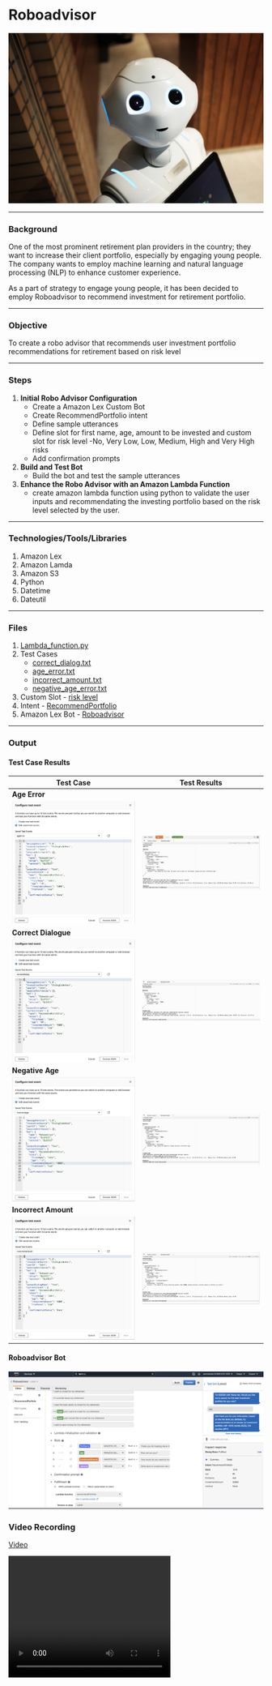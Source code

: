 # **Roboadvisor**
![Robot](Images/robot.jpeg)

---
### **Background**
One of the most prominent retirement plan providers in the country; they want to increase their client portfolio, especially by engaging young people. The company wants to employ machine learning and natural language processing (NLP) to enhance customer experience.

As a part of strategy to engage young people, it has been decided to employ Roboadvisor to recommend investment for retirement portfolio.

---
### **Objective**
To create a robo advisor that recommends user investment portfolio recommendations for retirement based on risk level

---
### **Steps**
1. **Initial Robo Advisor Configuration**
    * Create a Amazon Lex Custom Bot
    * Create RecommendPortfolio intent
    * Define sample utterances
    * Define slot for first name, age, amount to be invested and custom slot for risk level -No, Very Low, Low, Medium, High and Very High risks
    * Add confirmation prompts
2. **Build and Test Bot**
    * Build the bot and test the sample utterances 
3. **Enhance the Robo Advisor with an Amazon Lambda Function**
    * create amazon lambda function using python to validate the user inputs and recommendating the investing portfolio based on the risk level selected by the user.


---
### **Technologies/Tools/Libraries**
1. Amazon Lex
2. Amazon Lamda
3. Amazon S3
4. Python
5. Datetime
6. Dateutil

---
### **Files**
1. [Lambda_function.py](Lambda_function.py)
2. Test Cases
    * [correct_dialog.txt](Test_Cases/correct_dialog.txt)
    * [age_error.txt](Test_Cases/age_error.txt)
    * [incorrect_amount.txt](Test_Cases/incorrect_amount_error.txt)
    * [negative_age_error.txt](Test_Cases/negative_age_error.txt)
3. Custom Slot - [risk level](riskLevel_2_c3e67815-b93d-478a-98e2-f45e268f3323_SlotType_LEX_V1.zip)
4. Intent - [RecommendPortfolio](RecommendPortfolio_13_75fe0361-ce73-4050-a262-b6a0cec628aa_Intent_LEX_V1.zip)
5. Amazon Lex Bot - [Roboadvisor](Roboadvisor_1_6008eb72-5231-47af-8a44-a8499b5be43b_Bot_LEX_V1.zip)

---
### **Output**

#### **Test Case Results**
| **Test Case** | **Test Results**|
|-----------|-------------|
| **Age Error** |             |
|![ageerror](Outputs/ageerror_test_case.png)|![ageerror](Outputs/ageerror_test_results.png)|
| **Correct Dialogue** |       |
|![correct](Outputs/correctdialog_test_case.png)|![correct_resutls](Outputs/correctdialog_test_results.png)|
| **Negative Age** |       |
|![negativeage](Outputs/incorrectage_test_case.png)|![negativeage_results](Outputs/incorrectage_test_result.png)|
| **Incorrect Amount** |       |
|![amount](Outputs/incorrectamount_test_case.png)|![amount_result](Outputs/incorrectamount_test_results.png)|

#### **Roboadvisor Bot**
![roboadvisor](Outputs/roboadvisor.png)

### **Video Recording**

[Video](Outputs/roboadvisormp4.mp4)

<video width="320" height="240" controls>
  <source src="Outputs/roboadvisormp4.mp4" type="video/mp4">
</video>